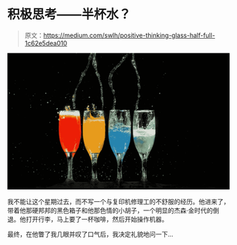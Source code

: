 # 积极思考——半杯水？

> 原文：<https://medium.com/swlh/positive-thinking-glass-half-full-1c62e5dea010>

![](img/2c38497d7a948d553046caf72e42596e.png)

我不能让这个星期过去，而不写一个与复印机修理工的不舒服的经历。他进来了，带着他那硬邦邦的黑色箱子和他那色情的小胡子，一个明显的杰森·金时代的倒退。他打开行李，马上要了一杯咖啡，然后开始操作机器。

最终，在他瞥了我几眼并叹了口气后，我决定礼貌地问一下…